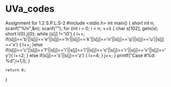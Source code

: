# UVa_codes
Assignment for 1.2 S.P.L.S-2 
#include <stdio.h>
int main()
{
    short int n;
    scanf("%hi",&n);
    scanf("");
    for (int i = 0; i < n; ++i) {
        char s[102];
        gets(s);
        short l{0},j{0};
        while (s[j] !='\0')
        {
            l++;
            if(s[j]=='b'||s[j]=='e'||s[j]=='h'||s[j]=='k'||s[j]=='n'||s[j]=='q'||s[j]=='u'||s[j]=='x')
            {
                l++;
            }else if(s[j]=='c'||s[j]=='f'||s[j]=='i'||s[j]=='l'||s[j]=='o'||s[j]=='r'||s[j]=='v'||s[j]=='y'){
                l+=2;
            } else if(s[j]=='s'||s[j]=='z')
            {
                l+=4;
            }
            j++;
        }
        printf("Case #%d: %d",i+1,l);
    }

    return 0;
}
